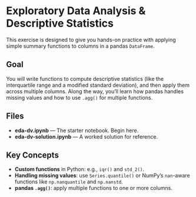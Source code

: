 # Exploratory Data Analysis & Descriptive Statistics

This exercise is designed to give you hands-on practice with applying simple summary functions to columns in a pandas `DataFrame`.

## Goal
You will write functions to compute descriptive statistics (like the interquartile range and a modified standard deviation), and then apply them across multiple columns. Along the way, you’ll learn how pandas handles missing values and how to use `.agg()` for multiple functions.

## Files
- **eda-dv.ipynb** — The starter notebook. Begin here.
- **eda-dv-solution.ipynb** — A worked solution for reference.

## Key Concepts
- **Custom functions** in Python: e.g., `iqr()` and `std_2()`.
- **Handling missing values**: use `Series.quantile()` or NumPy’s `nan`-aware functions like `np.nanquantile` and `np.nanstd`.
- **pandas `.agg()`**: apply multiple functions to one or more columns.

